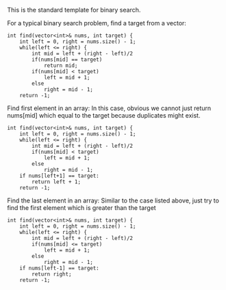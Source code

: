 This is the standard template for binary search.

For a typical binary search problem, find a target from a vector:

```
int find(vector<int>& nums, int target) {
    int left = 0, right = nums.size() - 1;
    while(left <= right) {
        int mid = left + (right - left)/2
        if(nums[mid] == target)
            return mid;
        if(nums[mid] < target)
            left = mid + 1;
        else
            right = mid - 1;
    return -1;
```

Find first element in an array:
In this case, obvious we cannot just return nums[mid] which equal to the target because duplicates might exist.
```
int find(vector<int>& nums, int target) {
    int left = 0, right = nums.size() - 1;
    while(left <= right) {
        int mid = left + (right - left)/2
        if(nums[mid] < target)
            left = mid + 1;
        else
            right = mid - 1;
    if nums[left+1] == target:
        return left + 1;
    return -1;
```

Find the last element in an array:
Similar to the case listed above, just try to find the first element which is greater than the target
```
int find(vector<int>& nums, int target) {
    int left = 0, right = nums.size() - 1;
    while(left <= right) {
        int mid = left + (right - left)/2
        if(nums[mid] <= target)
            left = mid + 1;
        else
            right = mid - 1;
    if nums[left-1] == target:
        return right;
    return -1;
```

